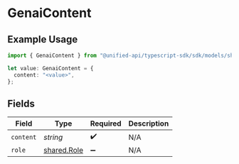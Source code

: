 # GenaiContent

## Example Usage

```typescript
import { GenaiContent } from "@unified-api/typescript-sdk/sdk/models/shared";

let value: GenaiContent = {
  content: "<value>",
};
```

## Fields

| Field                                             | Type                                              | Required                                          | Description                                       |
| ------------------------------------------------- | ------------------------------------------------- | ------------------------------------------------- | ------------------------------------------------- |
| `content`                                         | *string*                                          | :heavy_check_mark:                                | N/A                                               |
| `role`                                            | [shared.Role](../../../sdk/models/shared/role.md) | :heavy_minus_sign:                                | N/A                                               |